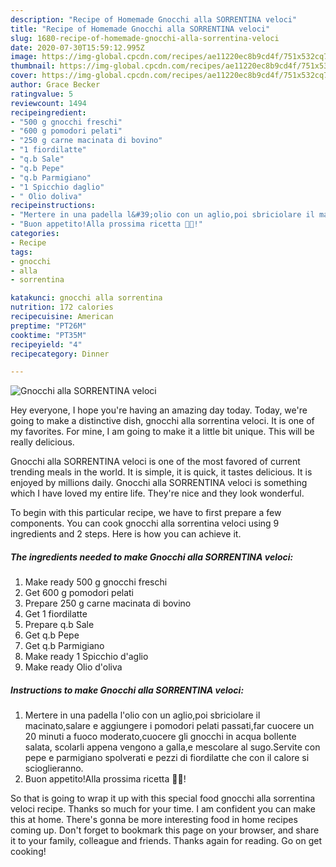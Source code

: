 ```yaml
---
description: "Recipe of Homemade Gnocchi alla SORRENTINA veloci"
title: "Recipe of Homemade Gnocchi alla SORRENTINA veloci"
slug: 1680-recipe-of-homemade-gnocchi-alla-sorrentina-veloci
date: 2020-07-30T15:59:12.995Z
image: https://img-global.cpcdn.com/recipes/ae11220ec8b9cd4f/751x532cq70/gnocchi-alla-sorrentina-veloci-recipe-main-photo.jpg
thumbnail: https://img-global.cpcdn.com/recipes/ae11220ec8b9cd4f/751x532cq70/gnocchi-alla-sorrentina-veloci-recipe-main-photo.jpg
cover: https://img-global.cpcdn.com/recipes/ae11220ec8b9cd4f/751x532cq70/gnocchi-alla-sorrentina-veloci-recipe-main-photo.jpg
author: Grace Becker
ratingvalue: 5
reviewcount: 1494
recipeingredient:
- "500 g gnocchi freschi"
- "600 g pomodori pelati"
- "250 g carne macinata di bovino"
- "1 fiordilatte"
- "q.b Sale"
- "q.b Pepe"
- "q.b Parmigiano"
- "1 Spicchio daglio"
- " Olio doliva"
recipeinstructions:
- "Mertere in una padella l&#39;olio con un aglio,poi sbriciolare il macinato,salare e aggiungere i pomodori pelati passati,far cuocere un 20 minuti a fuoco moderato,cuocere gli gnocchi in acqua bollente salata, scolarli appena vengono a galla,e mescolare al sugo.Servite con pepe e parmigiano spolverati e pezzi di fiordilatte che con il calore si scioglieranno."
- "Buon appetito!Alla prossima ricetta 👩‍🍳!"
categories:
- Recipe
tags:
- gnocchi
- alla
- sorrentina

katakunci: gnocchi alla sorrentina 
nutrition: 172 calories
recipecuisine: American
preptime: "PT26M"
cooktime: "PT35M"
recipeyield: "4"
recipecategory: Dinner

---
```



![Gnocchi alla SORRENTINA veloci](https://img-global.cpcdn.com/recipes/ae11220ec8b9cd4f/751x532cq70/gnocchi-alla-sorrentina-veloci-recipe-main-photo.jpg)

Hey everyone, I hope you're having an amazing day today. Today, we're going to make a distinctive dish, gnocchi alla sorrentina veloci. It is one of my favorites. For mine, I am going to make it a little bit unique. This will be really delicious.

Gnocchi alla SORRENTINA veloci is one of the most favored of current trending meals in the world. It is simple, it is quick, it tastes delicious. It is enjoyed by millions daily. Gnocchi alla SORRENTINA veloci is something which I have loved my entire life. They're nice and they look wonderful.




To begin with this particular recipe, we have to first prepare a few components. You can cook gnocchi alla sorrentina veloci using 9 ingredients and 2 steps. Here is how you can achieve it.

<!--inarticleads1-->

##### The ingredients needed to make Gnocchi alla SORRENTINA veloci:

1. Make ready 500 g gnocchi freschi
1. Get 600 g pomodori pelati
1. Prepare 250 g carne macinata di bovino
1. Get 1 fiordilatte
1. Prepare q.b Sale
1. Get q.b Pepe
1. Get q.b Parmigiano
1. Make ready 1 Spicchio d&#39;aglio
1. Make ready  Olio d&#39;oliva




<!--inarticleads2-->

##### Instructions to make Gnocchi alla SORRENTINA veloci:

1. Mertere in una padella l&#39;olio con un aglio,poi sbriciolare il macinato,salare e aggiungere i pomodori pelati passati,far cuocere un 20 minuti a fuoco moderato,cuocere gli gnocchi in acqua bollente salata, scolarli appena vengono a galla,e mescolare al sugo.Servite con pepe e parmigiano spolverati e pezzi di fiordilatte che con il calore si scioglieranno.
1. Buon appetito!Alla prossima ricetta 👩‍🍳!




So that is going to wrap it up with this special food gnocchi alla sorrentina veloci recipe. Thanks so much for your time. I am confident you can make this at home. There's gonna be more interesting food in home recipes coming up. Don't forget to bookmark this page on your browser, and share it to your family, colleague and friends. Thanks again for reading. Go on get cooking!
